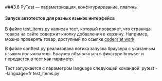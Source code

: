 ###3.6 PyTest — параметризация, конфигурирование, плагины
#### Запуск автотестов для разных языков интерфейса

В файле test_items.py написан тест, который проверяет, что страница товара на сайте содержит кнопку добавления в корзину. Например, можно проверять товар, доступный по ссылке [coders at work](http://selenium1py.pythonanywhere.com/catalogue/coders-at-work_207/. "coders at work")

В файле conftest.py реализована логика запуска браузера с указанным языком пользователя. Браузер объявляться в фикстуре browser и передается в тест как параметр.

Тест запускается с параметром language следующей командой:
pytest --language=fr test_items.py
